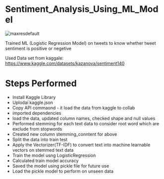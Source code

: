 # Sentiment_Analysis_Using_ML_Model

![maxresdefault](https://github.com/RaviMB962/Sentiment_Analysis_Using_ML_Model/assets/95517431/9b91bdb4-4d1e-41c7-b849-cc71edd43905)

Trained ML (Logistic Regression Model) on tweets to know whether tweet sentiment is positive or negetive

Used Data set from kaggale: https://www.kaggle.com/datasets/kazanova/sentiment140

# Steps Performed

*   Install Kaggle Library
*   Uplodai kaggle.json
*   Copy API commaond - it load the data from kaggle to collab
*   imported dependencies
*   load the data, updated column names, checked shape and null values
*   Performed stemming for each text data to consider root word which are exclude from stopwords
*   Created new column stemming_conntent for above
*   Split the data into train test
*   Apply the Vectorizer(TF-IDF) to convert text into machine learnable vectors on stemmed text data
*   Train the model usng LogisticRegression
*   Calculated train model accuracy
*   Saved the model using pickle file for future use
*   Load the pickle model to perform on unseen data

